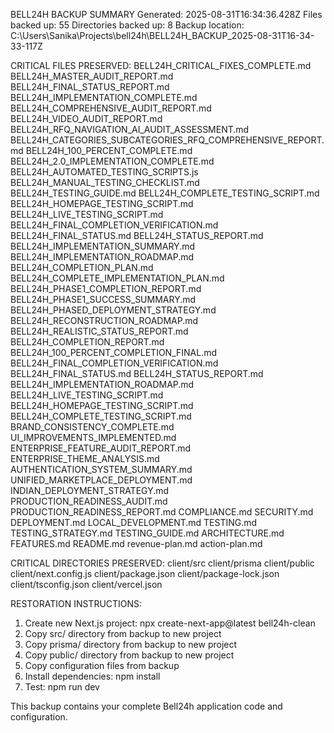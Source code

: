 BELL24H BACKUP SUMMARY
Generated: 2025-08-31T16:34:36.428Z
Files backed up: 55
Directories backed up: 8
Backup location: C:\Users\Sanika\Projects\bell24h\BELL24H_BACKUP_2025-08-31T16-34-33-117Z

CRITICAL FILES PRESERVED:
BELL24H_CRITICAL_FIXES_COMPLETE.md
BELL24H_MASTER_AUDIT_REPORT.md
BELL24H_FINAL_STATUS_REPORT.md
BELL24H_IMPLEMENTATION_COMPLETE.md
BELL24H_COMPREHENSIVE_AUDIT_REPORT.md
BELL24H_VIDEO_AUDIT_REPORT.md
BELL24H_RFQ_NAVIGATION_AI_AUDIT_ASSESSMENT.md
BELL24H_CATEGORIES_SUBCATEGORIES_RFQ_COMPREHENSIVE_REPORT.md
BELL24H_100_PERCENT_COMPLETE.md
BELL24H_2.0_IMPLEMENTATION_COMPLETE.md
BELL24H_AUTOMATED_TESTING_SCRIPTS.js
BELL24H_MANUAL_TESTING_CHECKLIST.md
BELL24H_TESTING_GUIDE.md
BELL24H_COMPLETE_TESTING_SCRIPT.md
BELL24H_HOMEPAGE_TESTING_SCRIPT.md
BELL24H_LIVE_TESTING_SCRIPT.md
BELL24H_FINAL_COMPLETION_VERIFICATION.md
BELL24H_FINAL_STATUS.md
BELL24H_STATUS_REPORT.md
BELL24H_IMPLEMENTATION_SUMMARY.md
BELL24H_IMPLEMENTATION_ROADMAP.md
BELL24H_COMPLETION_PLAN.md
BELL24H_COMPLETE_IMPLEMENTATION_PLAN.md
BELL24H_PHASE1_COMPLETION_REPORT.md
BELL24H_PHASE1_SUCCESS_SUMMARY.md
BELL24H_PHASED_DEPLOYMENT_STRATEGY.md
BELL24H_RECONSTRUCTION_ROADMAP.md
BELL24H_REALISTIC_STATUS_REPORT.md
BELL24H_COMPLETION_REPORT.md
BELL24H_100_PERCENT_COMPLETION_FINAL.md
BELL24H_FINAL_COMPLETION_VERIFICATION.md
BELL24H_FINAL_STATUS.md
BELL24H_STATUS_REPORT.md
BELL24H_IMPLEMENTATION_ROADMAP.md
BELL24H_LIVE_TESTING_SCRIPT.md
BELL24H_HOMEPAGE_TESTING_SCRIPT.md
BELL24H_COMPLETE_TESTING_SCRIPT.md
BRAND_CONSISTENCY_COMPLETE.md
UI_IMPROVEMENTS_IMPLEMENTED.md
ENTERPRISE_FEATURE_AUDIT_REPORT.md
ENTERPRISE_THEME_ANALYSIS.md
AUTHENTICATION_SYSTEM_SUMMARY.md
UNIFIED_MARKETPLACE_DEPLOYMENT.md
INDIAN_DEPLOYMENT_STRATEGY.md
PRODUCTION_READINESS_AUDIT.md
PRODUCTION_READINESS_REPORT.md
COMPLIANCE.md
SECURITY.md
DEPLOYMENT.md
LOCAL_DEVELOPMENT.md
TESTING.md
TESTING_STRATEGY.md
TESTING_GUIDE.md
ARCHITECTURE.md
FEATURES.md
README.md
revenue-plan.md
action-plan.md

CRITICAL DIRECTORIES PRESERVED:
client/src
client/prisma
client/public
client/next.config.js
client/package.json
client/package-lock.json
client/tsconfig.json
client/vercel.json

RESTORATION INSTRUCTIONS:
1. Create new Next.js project: npx create-next-app@latest bell24h-clean
2. Copy src/ directory from backup to new project
3. Copy prisma/ directory from backup to new project
4. Copy public/ directory from backup to new project
5. Copy configuration files from backup
6. Install dependencies: npm install
7. Test: npm run dev

This backup contains your complete Bell24h application code and configuration.

